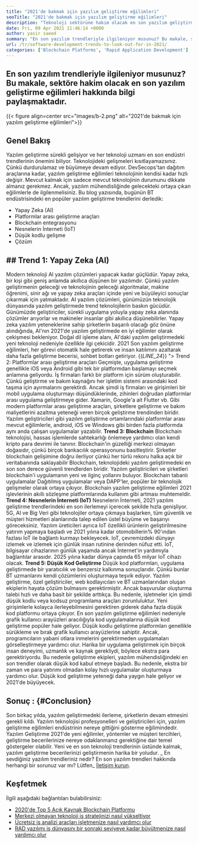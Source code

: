 ```yaml
---
title: "2021'de bakmak için yazılım geliştirme eğilimleri" 
seoTitle: "2021'de bakmak için yazılım geliştirme eğilimleri" 
description: "Teknoloji sektörüne hakim olacak en son yazılım geliştirme trendleri arasında blockchain, yapay zeka, kodsuz ve daha yeni trendler yer alıyor." 
date: Fri, 09 Apr 2021 11:46:14 +0000
author: yasir saeed
summary: "En son yazılım trendleriyle ilgileniyor musunuz? Bu makale, sektöre hakim olacak en son yazılım geliştirme eğilimleri hakkında bilgi paylaşmaktadır." 
url: /tr/software-development-trends-to-look-out-for-in-2021/
categories: ['Blockchain Platforms', 'Rapid Application Development']
---
```


## En son yazılım trendleriyle ilgileniyor musunuz? Bu makale, sektöre hakim olacak en son yazılım geliştirme eğilimleri hakkında bilgi paylaşmaktadır.

{{< figure align=center src="images/b-2.png" alt="2021'de bakmak için yazılım geliştirme eğilimleri">}}


## **Genel Bakış** 
Yazılım geliştirme sürekli gelişiyor ve her teknoloji uzmanı en son endüstri trendlerinin önemini biliyor. Teknolojideki gelişmeleri kısıtlayamazsınız. Çünkü durdurulamaz ve büyümeye devam ediyor. DevSecops'tan dağıtım araçlarına kadar, yazılım geliştirme eğilimleri teknolojinin kendisi kadar hızlı değişir.
Mevcut kalmak için sadece mevcut teknolojinin durumunu dikkate almanız gerekmez. Ancak, yazılım mühendisliğinde gelecekteki ortaya çıkan eğilimlerle de ilgilenmelisiniz. Bu blog yazısında, bugünün BT endüstrisindeki en popüler yazılım geliştirme trendlerini derledik:
  * Yapay Zeka (AI)
  * Platformlar arası geliştirme araçları
  * Blockchain entegrasyonu
  * Nesnelerin İnterneti (IoT)
  * Düşük kodlu gelişme
  * Çözüm

## ## **Trend 1: Yapay Zeka (AI)** 
Modern teknoloji AI yazılım çözümleri yapacak kadar güçlüdür. Yapay zeka, bir kişi gibi geniş anlamda akıllıca düşünen bir yazılımdır. Çünkü yazılım geliştirmenin geleceği ve teknolojinin geleceği algoritmalar, makine öğrenimi, sinir ağı ve yapay zeka araçları içinde yeni ve büyüleyici sonuçlar çıkarmak için yatmaktadır. AI yazılım çözümleri, günümüzün teknolojik dünyasında yazılım geliştirmede trend teknolojilerin baskın gücüdür.
Günümüzde geliştiriciler, sürekli uygulama yoluyla yapay zeka alanında çözümler arıyorlar ve makineler insanlar gibi akıllıca düşünebilirler. Yapay zeka yazılım yeteneklerine sahip şirketlerin başarılı olacağı göz önüne alındığında, AI'nın 2021'de yazılım geliştirmede en iyi eğilimler olarak çekişmesi bekleniyor. Doğal dil işleme alanı, AI'daki yazılım geliştirmedeki yeni teknoloji nedeniyle özellikle ilgi çekicidir. 2021 Son yazılım geliştirme eğilimleri, her görevi otomatik hale getirerek ve insan katılımını azaltarak daha fazla geliştirme becerisi, sohbet botları getiriyor.
{{_LINE_24_}}
"> Trend 2: Platformlar arası geliştirme araçları
Geçmişte, uygulama geliştirme genellikle iOS veya Android gibi tek bir platformdan başlamayı seçmek anlamına geliyordu. İş firmaları farklı bir platform için sürüm oluşturabilir. Çünkü geliştirme ve bakım kaynağını her işletim sistemi arasındaki kod taşıma için ayırmalarını gerektirdi. Ancak şimdi iş firmaları ve girişimleri bir mobil uygulama oluşturmayı düşündüklerinde, zihinleri doğrudan platformlar arası uygulama geliştirmeye gider.
Xamarin, Google'a ait Flutter vb. Gibi modern platformlar arası geliştirme araçları, şirketlere geliştirme ve bakım maliyetlerini azaltma yeteneği veren birçok geliştirme trendinden biridir. Yazılım geliştiricileri gibi yazılım geliştirme ortamlarındaki platformlar arası mevcut eğilimlerle, android, iOS ve Windows gibi birden fazla platformda aynı anda çalışan uygulamalar yazabilir.
**Trend 3: Blockchain** 
Blockchain teknolojisi, hassas işlemlerde sahtekarlığı önlemeye yardımcı olan kendi kripto para devrimi ile tanınır. Blockchain'in güzelliği merkezi olmayan doğasıdır, çünkü birçok bankacılık operasyonunu basitleştirir. Şirketler blockchain gelişimine doğru ilerliyor çünkü her türlü rekoru halka açık bir veritabanında saklayabilir
Blockchain, teknolojideki yazılım geliştirmedeki en son son derece güvenli trendlerden biridir. Yazılım geliştiricileri ve şirketleri blockchain'i uygulamanın yeni ve ilginç yollarını buluyor. Blockchain tabanlı uygulamalar Dağıtılmış uygulamalar veya DAPP'ler, popüler bir teknolojik gelişmeler olarak ortaya çıkıyor. Blockchain yazılım geliştirme eğilimleri 2021 işlevlerinin akıllı sözleşme platformlarında kullanım gibi artması muhtemeldir.
**Trend 4: Nesnelerin İnterneti (IoT)** 
Nesnelerin İnterneti, 2021 yazılım geliştirme trendlerindeki en son ilerlemeyi içerecek şekilde hızla genişliyor. 5G, AI ve Big Veri gibi teknolojiler ortaya çıkmaya başlarken, tüm güvenlik ve müşteri hizmetleri alanlarında talep edilen üstel büyüme ve başarıyı göreceksiniz. Yazılım üreticileri ayrıca IoT özellikli ürünlerin geliştirilmesine yatırım yapmaya başladı ve 2021 yılına kadar otomobillerin% 90'ından fazlası IoT ile bağlantı kurmayı bekleyecek.
IoT, çevremizdeki dünyayı izlemek ve izlemek için günlük insan rutinine derinden nüfuz etti. IoT, bilgisayar cihazlarının günlük yaşamda ancak İnternet'in yardımıyla bağlantılar arasıdır. 2025 yılına kadar dünya çapında 65 milyar IoT cihazı olacak.
**Trend 5: Düşük Kod Geliştirme** 
Düşük kod platformları, uygulama geliştirmede bir yaratıcılık ve benzersiz kalkınma sonuçlarıdır. Çünkü bunlar BT uzmanlarını kendi çözümlerini oluşturmaya teşvik ediyor. Yazılım geliştirme, özel geliştiriciler, web kodlayıcıları ve BT uzmanlarından oluşan ekiplerin hayata çözüm bulmasını gerektirmiştir. Ancak başvurular oluşturma talebi hızlı ve daha basit bir şekilde arttıkça. Bu nedenle, işletmeler için şimdi düşük kodlu veya kodsuz programlama araçları zorunluluktur. Yeni girişimlerle kolayca ilerleyebilmesini gerektiren giderek daha fazla düşük kod platformu ortaya çıkıyor.
En son yazılım geliştirme eğilimleri nedeniyle grafik kullanıcı arayüzleri aracılığıyla kod uygulamalarına düşük kod geliştirme popüler hale geliyor. Düşük kodlu geliştirme platformları genellikle sürükleme ve bırak grafik kullanıcı arayüzlerine sahiptir. Ancak, programcıların yabani otlara inmelerini gerektirmeden uygulamaları görselleştirmeye yardımcı olur. Harika bir uygulama geliştirmek için birçok insan deneyimi, uzmanlık ve kaynak gerekliydi, böylece ekstra para gerektiriyordu. Bu nedenle geliştirme ekipleri, yazılım mühendisliğindeki en son trendler olarak düşük kod kabul etmeye başladı. Bu nedenle, ekstra bir zaman ve para yatırımı olmadan kolay hızlı uygulamalar oluşturmaya yardımcı olur. Düşük kod geliştirme yeteneği daha yaygın hale geliyor ve 2021'de büyüyecek.

## **Sonuç** :   {#Conclusion}
Son birkaç yılda, yazılım geliştirmedeki ilerleme, şirketlerin devam etmesini gerekli kıldı. Yazılım teknolojisi profesyonelleri ve geliştiricileri için, yazılım geliştirme eğilimleri endüstrinin nereye gittiğini gösterme eğilimindedir. Yazılım Geliştirme 2021'de yeni eğilimler, yöntemler ve müşteri tercihleri, geliştirme becerilerinize nereye odaklanmanız gerektiğine dair temel göstergeler olabilir. Yeni ve en son teknoloji trendlerinin üstünde kalmak, yazılım geliştirme becerilerinizi geliştirmenin harika bir yoludur.
_ En sevdiğiniz yazılım trendleriniz nedir? En son yazılım trendleri hakkında herhangi bir sorunuz var mı? Lütfen_ [İletişim kurun][1].

## Keşfetmek
İlgili aşağıdaki bağlantıları bulabilirsiniz:
  * [2020'de Top 5 Açık Kaynak Blockchain Platformu][2]
  * [Merkezi olmayan teknoloji iş stratejinizi nasıl yükseltiyor][3]
  * [Ücretsiz iş analizi araçları işletmenize nasıl yardımcı olur][4]
  * [RAD yazılımı iş dünyasını bir sonraki seviyeye kadar büyütmenize nasıl yardımcı olur][5]

  
[1]: mailto:yasir.saeed@aspose.com
[2]: https://blog.containerize.com/blockchain-platforms/top-5-open-source-blockchain-platforms-in-2020/
[3]: https://blog.containerize.com/2020/11/27/how-decentralized-technology-upgrades-your-business-strategy/
[4]: https://blog.containerize.com/2021/03/12/how-free-business-analytics-tools-assist-your-business/
[5]: https://blog.containerize.com/rapid-application-development/rapid-application-development-software-for-business-rad/
